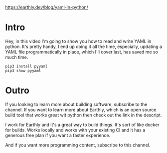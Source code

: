 https://earthly.dev/blog/yaml-in-python/

# Intro
Hey, in this video I'm going to show you how to read and write YAML in python.
It's pretty handy, I end up doing it all the time, especially, updating a YAML file programmatically in place, which I'll cover last, has saved me so much time.

```
pip3 install pyyaml
pip3 show pyyaml
```


# Outro

If you looking to learn more about building software, subscribe to the channel. If you want to learn more about Earthly, which is an open source build tool that works great wit python then check out the link in the descript. 

I work for Earthly and it's a great way to build things. It's sort of like docker for builds. Works locally and works with your existing CI and it has a generous free plan if you want a faster experience.

And if you want more programming content, subscribe to this channel.


